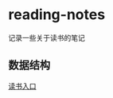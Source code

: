 # reading-notes

记录一些关于读书的笔记

## 数据结构
[读书入口](https://github.com/Lenzan/reading-notes/blob/master/books/Data%20Structure/Data%20Structure.md)